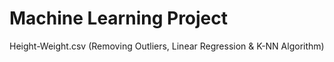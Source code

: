 # Machine Learning Project
Height-Weight.csv (Removing Outliers, Linear Regression & K-NN Algorithm)

